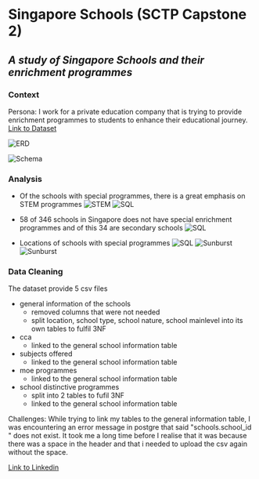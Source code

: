 # Singapore Schools (SCTP Capstone 2)
## _A study of Singapore Schools and their enrichment programmes_

### Context 
Persona: I work for a private education company that is trying to provide enrichment programmes to students to enhance their educational journey. 
[Link to Dataset](https://www.kaggle.com/datasets/subhamjain/schools-information-directory-singapore)

![ERD](https://i.gyazo.com/00f941ff88a503e84e1a81afa34013db.png)

![Schema](https://i.gyazo.com/da96684bdef45060a49c544996449a02.png)

### Analysis 
- Of the schools with special programmes, there is a great emphasis on STEM programmes
![STEM](https://i.gyazo.com/e99087c1e52504509d39fffd22ae8468.png)
![SQL](https://i.gyazo.com/9c65af7e3d931bd2c9c007363d6af4c7.png)

- 58 of 346 schools in Singapore does not have special enrichment programmes and of this 34 are secondary schools 
![SQL](https://i.gyazo.com/4f4eaf527935152ad0c2731a165cb7d5.png)

- Locations of schools with special programmes 
![SQL](https://i.gyazo.com/ff45cc20e11ddbba2dbc622908e597ad.png)
![Sunburst](https://i.gyazo.com/79430b7b6816bae26a4906665296c84f.png)
![Sunburst](https://i.gyazo.com/e19371cbafc584f46ca349f7e1b6a725.png)

### Data Cleaning 
The dataset provide 5 csv files 
- general information of the schools
    - removed columns that were not needed
    - split location, school type, school nature, school mainlevel into its own tables to fulfil 3NF
- cca
    - linked to the general school information table 
- subjects offered
    - linked to the general school information table     
- moe programmes
    - linked to the general school information table   
- school distinctive programmes
    -  split into 2 tables to fufil 3NF
    -  linked to the general school information table   

Challenges: 
While trying to link my tables to the general information table, I was encountering an error message in postgre that said "schools.school_id " does not exist. It took me a long time before I realise that it was because there was a space in the header and that i needed to upload the csv again without the space. 

[Link to Linkedin](https://www.linkedin.com/in/esther-ng-22882772)
